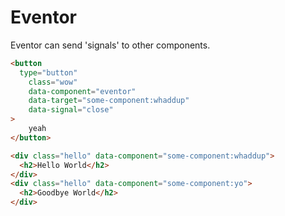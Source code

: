 # Eventor

Eventor can send 'signals' to other components.

```html
<button
  type="button"
	class="wow"
	data-component="eventor"
	data-target="some-component:whaddup"
	data-signal="close"
>
	yeah
</button>

<div class="hello" data-component="some-component:whaddup">
  <h2>Hello World</h2>
</div>
<div class="hello" data-component="some-component:yo">
  <h2>Goodbye World</h2>
</div>
```